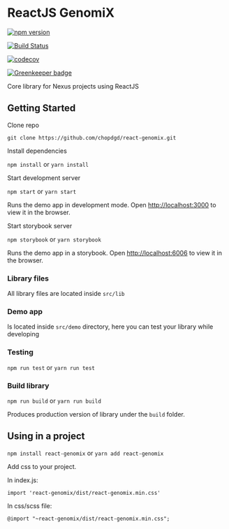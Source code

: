 # ReactJS GenomiX

[![npm version](https://badge.fury.io/js/react-genomix.svg)](https://badge.fury.io/js/react-genomix)

[![Build Status](https://travis-ci.org/chopdgd/react-genomix.svg?branch=develop)](https://travis-ci.org/chopdgd/react-genomix)

[![codecov](https://codecov.io/gh/chopdgd/react-genomix/branch/develop/graph/badge.svg)](https://codecov.io/gh/chopdgd/react-genomix)

[![Greenkeeper badge](https://badges.greenkeeper.io/chopdgd/react-genomix.svg)](https://greenkeeper.io/)

Core library for Nexus projects using ReactJS

## Getting Started

Clone repo

````
git clone https://github.com/chopdgd/react-genomix.git
````

Install dependencies

`npm install` or `yarn install`

Start development server

`npm start` or `yarn start`

Runs the demo app in development mode.
Open [http://localhost:3000](http://localhost:3000) to view it in the browser.

Start storybook server

`npm storybook` or `yarn storybook`

Runs the demo app in a storybook.
Open [http://localhost:6006](http://localhost:6006) to view it in the browser.

### Library files

All library files are located inside `src/lib`  

### Demo app

Is located inside `src/demo` directory, here you can test your library while developing

### Testing

`npm run test` or `yarn run test`

### Build library

`npm run build` or `yarn run build`

Produces production version of library under the `build` folder.

## Using in a project

`npm install react-genomix` or `yarn add react-genomix`

Add css to your project.

In index.js:

`import 'react-genomix/dist/react-genomix.min.css'`

In css/scss file:

`@import "~react-genomix/dist/react-genomix.min.css";`
